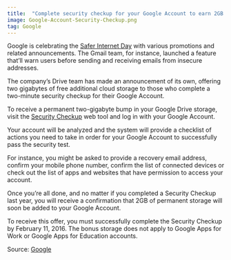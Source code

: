 ```yaml
---
title:  "Complete security checkup for your Google Account to earn 2GB of free Drive space"
image: Google-Account-Security-Checkup.png
tag: Google
---
```


Google is celebrating the [Safer Internet Day](https://www.saferinternetday.org/) with various promotions and related announcements. The Gmail team, for instance, launched a feature that’ll warn users before sending and receiving emails from insecure addresses.


The company’s Drive team has made an announcement of its own, offering two gigabytes of free additional cloud storage to those who complete a two-minute security checkup for their Google Account.

To receive a permanent two-gigabyte bump in your Google Drive storage, visit the [Security Checkup](https://security.google.com/settings/security/secureaccount) web tool and log in with your Google Account.

Your account will be analyzed and the system will provide a checklist of actions you need to take in order for your Google Account to successfully pass the security test.

For instance, you might be asked to provide a recovery email address, confirm your mobile phone number, confirm the list of connected devices or check out the list of apps and websites that have permission to access your account.

Once you’re all done, and no matter if you completed a Security Checkup last year, you will receive a confirmation that 2GB of permanent storage will soon be added to your Google Account.

To receive this offer, you must successfully complete the Security Checkup by February 11, 2016. The bonus storage does not apply to Google Apps for Work or Google Apps for Education accounts.

Source: [Google](http://googledrive.blogspot.com/2016/02/safer-internet-day-2016.html)